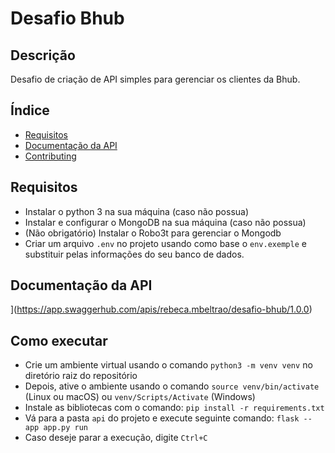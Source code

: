
# Desafio Bhub 

## Descrição

Desafio de criação de API simples para gerenciar os clientes da Bhub.

## Índice

- [Requisitos](#requisitos)
- [Documentação da API](#api-documentation)
- [Contributing](#como-executar)


## Requisitos 

- Instalar o python 3 na sua máquina (caso não possua)
- Instalar e configurar o MongoDB na sua máquina (caso não possua)
- (Não obrigatório) Instalar o Robo3t para gerenciar o Mongodb
- Criar um arquivo `.env` no projeto usando como base o `env.exemple` e substituir pelas informações do seu banco de dados. 

## Documentação da API

](https://app.swaggerhub.com/apis/rebeca.mbeltrao/desafio-bhub/1.0.0)

## Como executar 
- Crie um ambiente virtual usando o comando `python3 -m venv venv` no diretório raiz do repositório
- Depois, ative o ambiente usando o comando `source venv/bin/activate` (Linux ou macOS) ou `venv/Scripts/Activate` (Windows)
- Instale as bibliotecas com o comando: `pip install -r requirements.txt`
- Vá para a pasta `api` do projeto e execute seguinte comando: `flask --app app.py run`
- Caso deseje parar a execução, digite `Ctrl+C`
